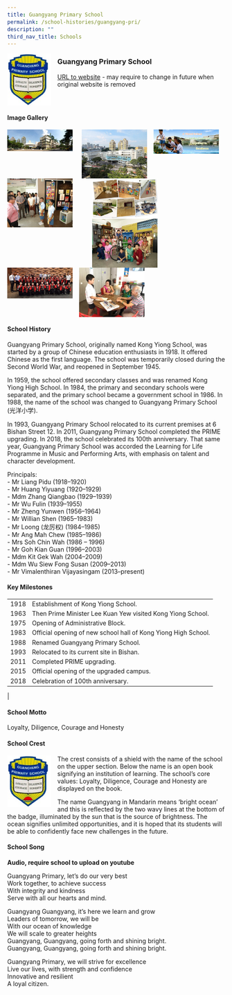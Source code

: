 ```yaml
---
title: Guangyang Primary School
permalink: /school-histories/guangyang-pri/
description: ""
third_nav_title: Schools
---
```

<img src="/images/guangyangpri1.png" style="width:20%;margin-right:15px;" align = "left">

### **Guangyang Primary School**
[URL to website](https://www.guangyangpri.moe.edu.sg/) - may require to change in future when original website is removed

<br clear="left">

#### **Image Gallery**

<p><a href="/images/guangyangpri2.jpg">  
<img src="/images/guangyangpri2.jpg" style="width:30%;margin-right:15px;" align = "left">
</a></p>

<p><a href="/images/guangyangpri4.jpg">  
<img src="/images/guangyangpri4.jpg" style="width:30%;margin-right:15px;" align = "right">
</a></p>

<p><a href="/images/guangyangpri3.jpg">  
<img src="/images/guangyangpri3.jpg" style="width:30%;margin-right:15px;" align = "right">
</a></p>

<p><a href="/images/guangyangpri5.jpg">  
<img src="/images/guangyangpri5.jpg" style="width:30%;margin-right:45px;" align = "left">
</a></p>

<p><a href="/images/guangyangpri6.jpg">  
<img src="/images/guangyangpri6.jpg" style="width:30%;margin-right:15px;" align = "left">
</a></p>

<p><a href="/images/guangyangpri7.jpg">  
<img src="/images/guangyangpri7.jpg" style="width:30%;margin-right:15px;" align = "left">
</a></p>

<p><a href="/images/guangyangpri8.jpg">  
<img src="/images/guangyangpri8.jpg" style="width:30%;margin-right:15px;" align = "left">
</a></p>

<p><a href="/images/greenwoodpri9.jpg">  
<img src="/images/greenwoodpri9.jpg" style="width:30%;margin-right:15px;" align = "left">
</a></p>

<br clear="left">

#### **School History**
Guangyang Primary School, originally named Kong Yiong School, was started by a group of Chinese education enthusiasts in 1918. It offered Chinese as the first language. The school was temporarily closed during the Second World War, and reopened in September 1945.

In 1959, the school offered secondary classes and was renamed Kong Yiong High School. In 1984, the primary and secondary schools were separated, and the primary school became a government school in 1986. In 1988, the name of the school was changed to Guangyang Primary School (光洋小学). 

In 1993, Guangyang Primary School relocated to its current premises at 6 Bishan Street 12. In 2011, Guangyang Primary School completed the PRIME upgrading. In 2018, the school celebrated its 100th anniversary. That same year, Guangyang Primary School was accorded the Learning for Life Programme in Music and Performing Arts, with emphasis on talent and character development.

Principals:<br>
\- Mr Liang Pidu (1918–1920)<br>
\- Mr Huang Yiyuang (1920–1929)<br>
\- Mdm Zhang Qiangbao (1929–1939)<br>
\- Mr Wu Fulin (1939–1955)<br>
\- Mr Zheng Yunwen (1956–1964)<br>
\- Mr Willian Shen (1965–1983)<br>
\- Mr Loong (龙厉权) (1984–1985)<br>
\- Mr Ang Mah Chew (1985–1986)<br>
\- Mrs Soh Chin Wah (1986 – 1996)<br>
\- Mr Goh Kian Guan (1996–2003)<br>
\- Mdm Kit Gek Wah (2004–2009)<br>
\- Mdm Wu Siew Fong Susan (2009–2013)<br>
\- Mr Vimalenthiran Vijayasingam (2013–present)

#### **Key Milestones**

|  |  |
|:---:|---|
| 1918 | Establishment of Kong Yiong School. |
| 1963 | Then Prime Minister Lee Kuan Yew visited Kong Yiong School. |
| 1975 | Opening of Administrative Block. |
| 1983 | Official opening of new school hall of Kong Yiong High School. |
| 1988 | Renamed Guangyang Primary School. |
| 1993 | Relocated to its current site in Bishan. |
| 2011 | Completed PRIME upgrading. |
| 2015 | Official opening of the upgraded campus. |
| 2018 | Celebration of 100th anniversary. |
|

#### **School Motto**
Loyalty, Diligence, Courage and Honesty

#### **School Crest**
<img src="/images/guangyangpri1.png" style="width:20%;margin-right:15px;" align = "left">

The crest consists of a shield with the name of the school on the upper section. Below the name is an open book signifying an institution of learning. The school’s core values: Loyalty, Diligence, Courage and Honesty are displayed on the book.

The name Guangyang in Mandarin means ‘bright ocean’ and this is reflected by the two wavy lines at the bottom of the badge, illuminated by the sun that is the source of brightness. The ocean signifies unlimited opportunities, and it is hoped that its students will be able to confidently face new challenges in the future.

#### **School Song**
**Audio, require school to upload on youtube**

Guangyang Primary, let’s do our very best<br>
Work together, to achieve success<br>
With integrity and kindness<br>
Serve with all our hearts and mind.

Guangyang Guangyang, it’s here we learn and grow<br>
Leaders of tomorrow, we will be<br>
With our ocean of knowledge<br>
We will scale to greater heights<br>
Guangyang, Guangyang, going forth and shining bright.<br>
Guangyang, Guangyang, going forth and shining bright.

Guangyang Primary, we will strive for excellence<br>
Live our lives, with strength and confidence<br>
Innovative and resilient<br>
A loyal citizen.